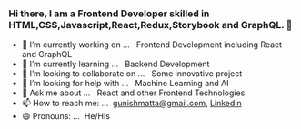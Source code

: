 ### Hi there, I am a Frontend Developer skilled in HTML,CSS,Javascript,React,Redux,Storybook and GraphQL. 👋


- 🔭 I’m currently working on ...        &nbsp; Frontend Development including React and GraphQL
- 🌱 I’m currently learning ...          &nbsp; Backend Development
- 👯 I’m looking to collaborate on ...   &nbsp; Some innovative project
- 🤔 I’m looking for help with ...       &nbsp; Machine Learning and AI
- 💬 Ask me about ...                    &nbsp; React and other Frontend Technologies 
- 📫 How to reach me: ...                 &nbsp;gunishmatta@gmail.com, [Linkedin](https://www.linkedin.com/in/gunishmatta2/)
- 😄 Pronouns: ...                        &nbsp;He/His


